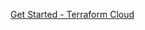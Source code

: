 [Get Started - Terraform Cloud](https://learn.hashicorp.com/collections/terraform/cloud-get-started)


